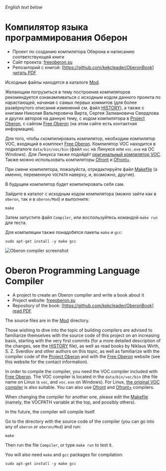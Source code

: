 *English text below*

# Компилятор языка программирования Оберон

* Проект по созданию компилятора Оберона и написанию соответствующей книги
* Сайт проекта: [freeoberon.su](https://freeoberon.su)
* Репозиторий с книгой: [https://github.com/kekcleader/OberonBook] [читать PDF](https://github.com/kekcleader/OberonBook/blob/master/oberon.pdf)

Исходные файлы находятся в каталоге [Mod](Mod).

Желающим погрузиться в тему построения компиляторов рекомендуется ознакамливаться с исходным кодом данного проекта по нарастающей, начиная с самых первых коммитов (для более развёрнутого описания изменений см. файл [HISTORY](HISTORY)), а также с книгами Николая Вальтеровича Вирта, Сергея Залмановича Свердлова и других авторов на данную тему, с кодом компилятора в [Project Oberon](http://projectoberon.com), с сайтом [Free Oberon](https://freeoberon.su) (на этом сайте есть контактная информация).

Для того, чтобы скомпилировать компилятор, необходим компилятор VOC,
входящий в комплект [Free Oberon](https://freeoberon.su). Компилятор VOC
находится в подкаталоге `data/bin/voc/bin` (файл `voc` на Линуксе или
`voc.exe` на ОС Windows). Для Линукса также подойдёт
[оригинальный компилятор VOC](https://github.com/vishaps/voc).
Также можно использовать компиляторы
[Ofront](https://github.com/jtempl/ofront) и
[Ofront+](https://github.com/Oleg-N-Cher/OfrontPlus).

При смене компилятора, пожалуйста, отредактируйте файл [Makefile](Makefile)
(а именно, переменную `VOCPATH` наверху, и, возможно, другие).

В будущем компилятор будет компилировать себя сам.

Зайдите в каталог с исходным кодом компилятора (можно зайти как в `oberon`, так и в `oberon/Mod`) и выполните:
```
make
```

Затем запустите файл `Compiler`, или воспользуйтесь командой `make run` для теста.

Для компиляции также понадобятся пакеты `make` и `gcc`:
```
sudo apt-get install -y make gcc
```

![Oberon compiler screenshot](https://github.com/kekcleader/oberon/raw/master/etc/docs/schemes/03_Import.png)

# Oberon Programming Language Compiler

* A project to create an Oberon compiler and write a book about it
* Project website: [freeoberon.su](https://freeoberon.su/en)
* Repository of the book: [https://github.com/kekcleader/OberonBook] [read PDF](https://github.com/kekcleader/OberonBook/blob/master/oberon.pdf)

The source files are in the [Mod](Mod) directory.

Those wishing to dive into the topic of building compilers are advised to familiarize themselves with the source code of this project on an increasing basis, starting with the very first commits (for a more detailed description of the changes, see the [HISTORY](HISTORY) file), as well as read books by Niklaus Wirth, S. Z. Sverdlov and other authors on this topic, as well as familiarize with the compiler code of the [Project Oberon](http://projectoberon.com) and with the [Free Oberon](https://freeoberon.su/en) website (see this website for the contact information).

In order to compile the compiler, you need the VOC compiler included with
[Free Oberon](https://freeoberon.su/en). The VOC compiler is located in the
`data/bin/voc/bin` (the file name on Linux is `voc`, and `voc.exe` on Windows).
For Linux, [the original VOC compiler](https://github.com/vishaps/voc) is also
suitable. You can also use
[Ofront](https://github.com/jtempl/ofront) and
[Ofront+](https://github.com/Oleg-N-Cher/OfrontPlus) compilers.

When changing the compiler for another one, please edit the [Makefile](Makefile)
(namely, the VOCPATH variable at the top, and possibly others).

In the future, the compiler will compile itself.

Go to the directory with the source code of the compiler (you can go into any of `oberon` or `oberon/Mod`) and run:
```
make
```

Then run the file `Compiler`, or type `make run` to test it.

You will also need `make` and `gcc` packages for compilation:
```
sudo apt-get install -y make gcc
```
